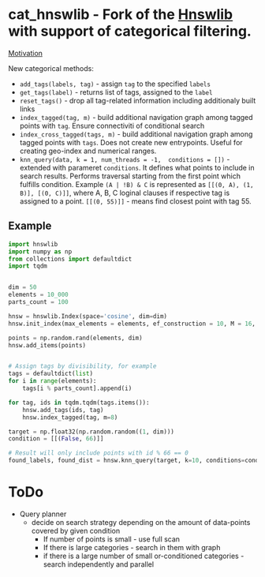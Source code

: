 # cat_hnswlib - Fork of the [Hnswlib](https://github.com/nmslib/hnswlib) with support of categorical filtering.

[Motivation](https://comprehension.ml/posts/categorical-hnsw/)

New categorical methods:

* `add_tags(labels, tag)` - assign `tag` to the specified `labels`
* `get_tags(label)` - returns list of tags, assigned to the `label`
* `reset_tags()` - drop all tag-related information including additionaly built links
* `index_tagged(tag, m)` - build additional navigation graph among tagged points with `tag`. Ensure connectiviti of conditional search
* `index_cross_tagged(tags, m)` - build additional navigation graph among tagged points with `tags`. Does not create new entrypoints. Useful for creating geo-index and numerical ranges.
* `knn_query(data, k = 1, num_threads = -1,  conditions = [])` - extended with parameret `conditions`. It defines what points to include in search results. Performs traversal starting from the first point which fulfills condition. Example `(A | !B) & C` is represented as  `[[(0, A), (1, B)], [(0, C)]]`, where A, B, C loginal clauses if respective tag is assigned to a point. `[[(0, 55)]]` - means find closest point with tag 55.


## Example

```python
import hnswlib
import numpy as np
from collections import defaultdict
import tqdm


dim = 50
elements = 10_000
parts_count = 100

hnsw = hnswlib.Index(space='cosine', dim=dim)
hnsw.init_index(max_elements = elements, ef_construction = 10, M = 16, random_seed=45)

points = np.random.rand(elements, dim)
hnsw.add_items(points)


# Assign tags by divisibility, for example
tags = defaultdict(list)
for i in range(elements):
    tags[i % parts_count].append(i)

for tag, ids in tqdm.tqdm(tags.items()):
    hnsw.add_tags(ids, tag)
    hnsw.index_tagged(tag, m=8)

target = np.float32(np.random.random((1, dim)))
condition = [[(False, 66)]]

# Result will only include points with id % 66 == 0
found_labels, found_dist = hnsw.knn_query(target, k=10, conditions=condition)
```

# ToDo

* Query planner
  * decide on search strategy depending on the amount of data-points covered by given condition
    * If number of points is small - use full scan
    * If there is large categories - search in them with graph
    * if there is a large number of small or-conditioned categories - search independently and parallel
